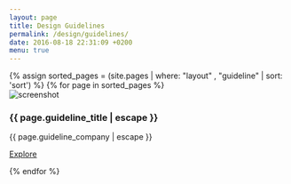 ```yaml
---
layout: page
title: Design Guidelines
permalink: /design/guidelines/
date: 2016-08-18 22:31:09 +0200
menu: true
---
```

<div class="container">
    <div class="row">
        {% assign sorted_pages = (site.pages | where: "layout" , "guideline" | sort: 'sort') %}
        {% for page in sorted_pages %}
        <div class="col-sm-6 col-md-4">
            <div class="thumbnail">
                <img src="{{ page.guideline_screenshotUrl | prepend: site.baseurl | prepend: site.github.url}}" alt="screenshot">
                <div class="caption">
                    <h3>{{ page.guideline_title | escape }}</h3>
                    <p>{{ page.guideline_company | escape }}</p>
                    <p><a href="{{ page.url | prepend: site.baseurl | prepend: site.github.url}}" class="btn btn-primary" role="button">Explore</a></p>
                </div>
            </div>
        </div>
        {% endfor %}
    </div>
</div>
<script language="javascript">
$(window).ready(function() {
    $(".thumbnail").height(Math.max.apply(null, $(".thumbnail").map(function() { return $(this).height(); })));
    //$(".caption").height(Math.max.apply(null, $(".caption").map(function() { return $(this).height(); }))); 
});
$(window).resize(function() {
    console.log('resize!');
    $(".thumbnail").height(Math.max.apply(null, $(".thumbnail").map(function() { return $(this).height(); })));
    //$(".caption").height(Math.max.apply(null, $(".caption").map(function() { return $(this).height(); })));
});
</script>